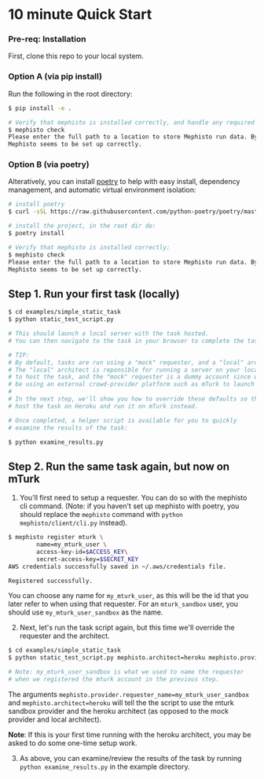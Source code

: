 # 10 minute Quick Start

### Pre-req: Installation

First, clone this repo to your local system.

### Option A (via pip install)
Run the following in the root directory:

```bash
$ pip install -e .

# Verify that mephisto is installed correctly, and handle any required config:
$ mephisto check
Please enter the full path to a location to store Mephisto run data. By default this would be at '/private/home/jju/mephisto/data'. This dir should NOT be on a distributed file store. Press enter to use the default:  
Mephisto seems to be set up correctly.
```

### Option B (via poetry)
Alteratively, you can install [poetry](https://github.com/python-poetry/poetry) to help with easy install, dependency management, and automatic virtual environment isolation:

```bash
# install poetry
$ curl -sSL https://raw.githubusercontent.com/python-poetry/poetry/master/get-poetry.py | python

# install the project, in the root dir do:
$ poetry install

# Verify that mephisto is installed correctly:
$ mephisto check
Please enter the full path to a location to store Mephisto run data. By default this would be at '/private/home/jju/mephisto/data'. This dir should NOT be on a distributed file store. Press enter to use the default: 
Mephisto seems to be set up correctly.

```

## Step 1. Run your first task (locally)

```bash
$ cd examples/simple_static_task
$ python static_test_script.py

# This should launch a local server with the task hosted.
# You can then navigate to the task in your browser to complete the task.

# TIP:
# By default, tasks are run using a "mock" requester, and a "local" architect.
# The "local" architect is reponsible for running a server on your local machine
# to host the task, and the "mock" requester is a dummy account since we won't
# be using an external crowd-provider platform such as mTurk to launch the task on.
#
# In the next step, we'll show you how to override these defaults so that you can
# host the task on Heroku and run it on mTurk instead.

# Once completed, a helper script is available for you to quickly
# examine the results of the task:

$ python examine_results.py

```

## Step 2. Run the same task again, but now on mTurk

1. You'll first need to setup a requester. You can do so with the mephisto cli command. (Note: if you haven't set up mephisto with poetry, you should replace the `mephisto` command with `python mephisto/client/cli.py` instead).

```bash
$ mephisto register mturk \
        name=my_mturk_user \
        access-key-id=$ACCESS_KEY\
        secret-access-key=$SECRET_KEY
AWS credentials successfully saved in ~/.aws/credentials file.

Registered successfully.
```

You can choose any name for `my_mturk_user`, as this will be the id that you later refer to when using that requester. For an `mturk_sandbox` user, you should use `my_mturk_user_sandbox` as the name.

2. Next, let's run the task script again, but this time we'll override the requester and the architect.

```bash
$ cd examples/simple_static_task
$ python static_test_script.py mephisto.architect=heroku mephisto.provider.requester_name=my_mturk_user_sandbox

# Note: my_mturk_user_sandbox is what we used to name the requester
# when we registered the mturk account in the previous step.
```
The arguments `mephisto.provider.requester_name=my_mturk_user_sandbox` and `mephisto.architect=heroku` will tell the the script to use the mturk sandbox provider and the heroku architect (as opposed to the mock provider and local architect).

**Note**: If this is your first time running with the heroku architect, you may be asked to do some one-time setup work.

3. As above, you can examine/review the results of the task by running `python examine_results.py` in the example directory.